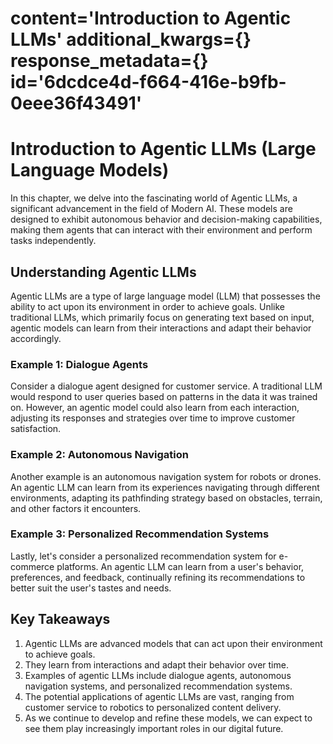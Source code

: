 # content='Introduction to Agentic LLMs' additional_kwargs={} response_metadata={} id='6dcdce4d-f664-416e-b9fb-0eee36f43491'

 # Introduction to Agentic LLMs (Large Language Models)

In this chapter, we delve into the fascinating world of Agentic LLMs, a significant advancement in the field of Modern AI. These models are designed to exhibit autonomous behavior and decision-making capabilities, making them agents that can interact with their environment and perform tasks independently.

## Understanding Agentic LLMs

Agentic LLMs are a type of large language model (LLM) that possesses the ability to act upon its environment in order to achieve goals. Unlike traditional LLMs, which primarily focus on generating text based on input, agentic models can learn from their interactions and adapt their behavior accordingly.

### Example 1: Dialogue Agents

Consider a dialogue agent designed for customer service. A traditional LLM would respond to user queries based on patterns in the data it was trained on. However, an agentic model could also learn from each interaction, adjusting its responses and strategies over time to improve customer satisfaction.

### Example 2: Autonomous Navigation

Another example is an autonomous navigation system for robots or drones. An agentic LLM can learn from its experiences navigating through different environments, adapting its pathfinding strategy based on obstacles, terrain, and other factors it encounters.

### Example 3: Personalized Recommendation Systems

Lastly, let's consider a personalized recommendation system for e-commerce platforms. An agentic LLM can learn from a user's behavior, preferences, and feedback, continually refining its recommendations to better suit the user's tastes and needs.

## Key Takeaways

1. Agentic LLMs are advanced models that can act upon their environment to achieve goals.
2. They learn from interactions and adapt their behavior over time.
3. Examples of agentic LLMs include dialogue agents, autonomous navigation systems, and personalized recommendation systems.
4. The potential applications of agentic LLMs are vast, ranging from customer service to robotics to personalized content delivery.
5. As we continue to develop and refine these models, we can expect to see them play increasingly important roles in our digital future.